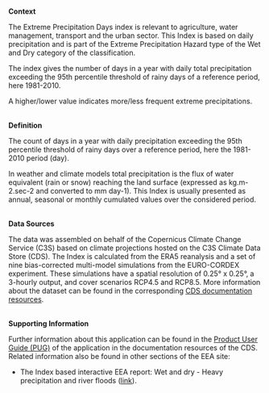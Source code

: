 <br />**Context**

The Extreme Precipitation Days index is relevant to agriculture, water management, transport and the urban sector. This Index is based on daily precipitation and is part of the Extreme Precipitation Hazard type of the Wet and Dry category of the classification.

The index gives the number of days in a year with daily total precipitation exceeding the 95th percentile threshold of rainy days of a reference period, here 1981-2010.

A higher/lower value indicates more/less frequent extreme precipitations.

<br />**Definition**

The count of days in a year with daily precipitation exceeding the 95th percentile threshold of rainy days over a reference period, here the 1981-2010 period (day).

In weather and climate models total precipitation is the flux of water equivalent (rain or snow) reaching the land surface (expressed as kg.m-2.sec-2 and converted to mm day-1). This Index is usually presented as annual, seasonal or monthly cumulated values over the considered period.

<br />**Data Sources**

The data was assembled on behalf of the Copernicus Climate Change Service (C3S) based on climate projections hosted on the C3S Climate Data Store (CDS). The Index is calculated from the ERA5 reanalysis and a set of nine bias-corrected multi-model simulations from the EURO-CORDEX experiment. These simulations have a spatial resolution of 0.25° x 0.25°, a 3-hourly output, and cover scenarios RCP4.5 and RCP8.5. More information about the dataset can be found in the corresponding [CDS documentation resources](https://cds.climate.copernicus.eu/cdsapp#!/dataset/sis-energy-derived-projections).

<br />**Supporting Information**

Further information about this application can be found in the [Product User Guide (PUG)](https://datastore.copernicus-climate.eu/documents/ecde/15-ecde-app-extreme-precipitation-days-v1.0.pdf) of the application in the documentation resources of the CDS.
Related information also be found in other sections of the EEA site:

- The Index based interactive EEA report: Wet and dry - Heavy precipitation and river floods ([link](https://www.eea.europa.eu/publications/europes-changing-climate-hazards-1/wet-and-dry-1/wet-and-dry-heavy)).
